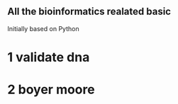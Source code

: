 ## All the bioinformatics realated basic
Initially based on Python 
# 1 validate dna 
# 2 boyer moore

